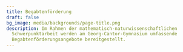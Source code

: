 ```yaml
---
title: Begabtenförderung
draft: false
bg_image: media/backgrounds/page-title.png
description: Im Rahmen der mathematisch-naturwissenschaftlichen
  Schwerpunktarbeit werden am Georg-Cantor-Gymnasium umfassende
  Begabtenförderungsangebote bereitgestellt.
---
```

